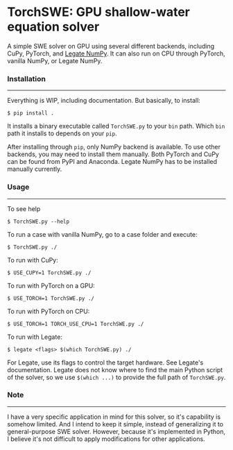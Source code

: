 TorchSWE: GPU shallow-water equation solver
===========================================

A simple SWE solver on GPU using several different backends, including CuPy,
PyTorch, and [Legate NumPy](https://github.com/nv-legate/legate.numpy). It can
also run on CPU through PyTorch, vanilla NumPy, or Legate NumPy.

### Installation
----------------

Everything is WIP, including documentation. But basically, to install:

```shell
$ pip install .
```

It installs a binary executable called `TorchSWE.py` to your `bin` path. Which
`bin` path it installs to depends on your `pip`.

After installing through `pip`, only NumPy backend is available. To use other
backends, you may need to install them manually. Both PyTorch and CuPy can be
found from PyPI and Anaconda. Legate NumPy has to be installed manually
currently.

### Usage
---------

To see help

```shell
$ TorchSWE.py --help
```

To run a case with vanilla NumPy, go to a case folder and execute:

```shell
$ TorchSWE.py ./
```

To run with CuPy:

```shell
$ USE_CUPY=1 TorchSWE.py ./
```

To run with PyTorch on a GPU:

```shell
$ USE_TORCH=1 TorchSWE.py ./
```

To run with PyTorch on CPU:

```shell
$ USE_TORCH=1 TORCH_USE_CPU=1 TorchSWE.py ./
```

To run with Legate:

```shell
$ legate <flags> $(which TorchSWE.py) ./
```

For Legate, use its flags to control the target hardware. See Legate's
documentation. Legate does not know where to find the main Python script of the
solver, so we use `$(which ...)` to provide the full path of `TorchSWE.py`.

### Note
--------

I have a very specific application in mind for this solver, so it's capability
is somehow limited. And I intend to keep it simple, instead of generalizing it
to general-purpose SWE solver. However, because it's implemented in Python, I
believe it's not difficult to apply modifications for other applications.
